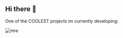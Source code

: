 ## Hi there 👋

One of the COOLEST projects im currently developing:  

![mre](https://github.com/user-attachments/assets/5450f00e-4b70-4ce3-a8db-1a06e2793af9)




